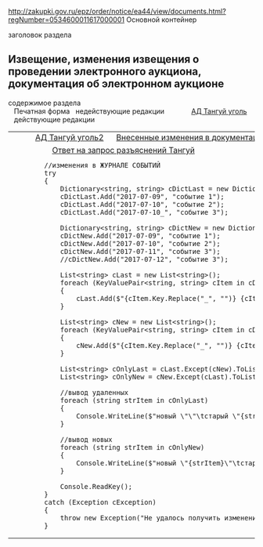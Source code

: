 http://zakupki.gov.ru/epz/order/notice/ea44/view/documents.html?regNumber=0534600011617000001
Основной контейнер
<div class="contentTabBoxBlock">
заголовок раздела
 <h2 class="noticeBoxH2">Извещение, изменения извещения о проведении электронного аукциона, документация об электронном аукционе</h2>
содержимое раздела
 <div class="noticeTabBoxWrapper">
  <table id="notice-documents">
Печатная форма   недействующие редакции
   <tr class="inactive-order-info" style="display: table-row;">
    <a title="Печатная форма" class="printForm" href="/epz/order/notice/printForm/view.html?printFormId=44133433" target="_blank"></a>
    <a class="nonperformingedition" href="http://zakupki.gov.ru/44fz/filestore/public/1.0/download/priz/file.html?uid=53449EB361A5010EE0530A86121FE7DA" title="АД Тангуй уголь.docx (171.23 Кб)">АД Тангуй уголь</a>
   действующие редакции
   <tr>    <td style="white-space: nowrap; vertical-align: top; padding-right: 0">
     <a title="Печатная форма" class="printForm" href="/epz/order/notice/printForm/view.html?printFormId=44636129" target="_blank"></a>
     <a href="http://zakupki.gov.ru/44fz/filestore/public/1.0/download/priz/file.html?uid=53F155F6C79C0172E0530A86121FEF98" title="АД Тангуй уголь2.docx (171.73 Кб)">АД Тангуй уголь2</a>
     <a href="http://zakupki.gov.ru/44fz/filestore/public/1.0/download/priz/file.html?uid=53ED2FF386B700EAE0530A86121F37B8" title="Внесенные изменения в документацию аукциона ТКС.docx (13.06 Кб)">Внесенные изменения в документацию аукциона ТКС</a>
   ДРУГОЙ РАЗДЕЛ 
   действующие редакции
   <tr class="">
    <td style="white-space: nowrap; vertical-align: top; padding-right: 0">
     <a title="Печатная форма" class="printForm" href="/epz/order/notice/printForm/view.html?printFormId=44464291" target="_blank"></a>              <a href="http://zakupki.gov.ru/44fz/filestore/public/1.0/download/priz/file.html?uid=53A1BA29634A00BAE0530A86121F1169" title="Ответ на запрос разъяснений Тангуй.docx (14.98 Кб)">Ответ на запрос разъяснений Тангуй</a>




            //изменения в ЖУРНАЛЕ СОБЫТИЙ
            try
            {
                Dictionary<string, string> cDictLast = new Dictionary<string, string>();
                cDictLast.Add("2017-07-09", "событие 1");
                cDictLast.Add("2017-07-10", "событие 2");
                cDictLast.Add("2017-07-10_", "событие 3");

                Dictionary<string, string> cDictNew = new Dictionary<string, string>();
                cDictNew.Add("2017-07-09", "событие 1");
                cDictNew.Add("2017-07-10", "событие 2");
                cDictNew.Add("2017-07-11", "событие 3");
                //cDictNew.Add("2017-07-12", "событие 3");

                List<string> cLast = new List<string>();
                foreach (KeyValuePair<string, string> cItem in cDictLast)
                {
                    cLast.Add($"{cItem.Key.Replace("_", "")} {cItem.Value}");
                }

                List<string> cNew = new List<string>();
                foreach (KeyValuePair<string, string> cItem in cDictNew)
                {
                    cNew.Add($"{cItem.Key.Replace("_", "")} {cItem.Value}");
                }

                List<string> cOnlyLast = cLast.Except(cNew).ToList();
                List<string> cOnlyNew = cNew.Except(cLast).ToList();

                //вывод удаленных
                foreach (string strItem in cOnlyLast)
                {
                    Console.WriteLine($"новый \"\"\tстарый \"{strItem}\" (удалено)");
                }

                //вывод новых
                foreach (string strItem in cOnlyNew)
                {
                    Console.WriteLine($"новый \"{strItem}\"\tстарый \"\" (добавлено)");
                }

                Console.ReadKey();
            }
            catch (Exception cException)
            {
                throw new Exception("Не удалось получить изменения в ЖУРНАЛЕ СОБЫТИЙ", cException);
            }

